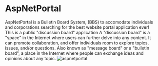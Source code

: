 # AspNetPortal
AspNetPortal is a Bulletin Board System, (BBS) to accomodate individuals and corporations searching for the best website portal application ever!
This is a public "discussion board" application
A "discussion board" is a "space" in the Internet where users can further delve into any content. It can promote collaboration, and offer individuals room to explore topics, issues, and/or questions.
Also known as "message board" or a "bulletin board", a place in the Internet where people can exchange ideas and opinions about any topic.
![aspnetportal](https://github.com/daprosedotcom/AspNetPortal/assets/11886642/b88647d9-4e6f-4bd5-8e6f-5a51ea7faaf4)
